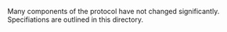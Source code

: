 Many components of the protocol have not changed significantly. Specifiations are outlined in this directory.